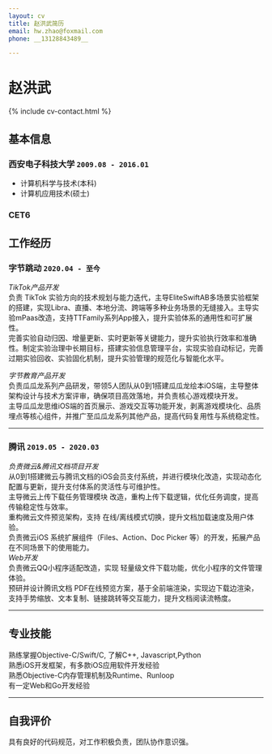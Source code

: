 ```yaml
---
layout: cv
title: 赵洪武简历
email: hw.zhao@foxmail.com
phone: __13128843489__

---
```

# 赵洪武

<!--
include contact information from the front matter
Supported arguments:
    - homepage: url, text
    - phone 13128843489
    - email hw.zhao@foxmail.com
-->
{% include cv-contact.html %}

## 基本信息

### __西安电子科技大学__ `2009.08 - 2016.01`
- 计算机科学与技术(本科)
- 计算机应用技术(硕士)

### __CET6__ 

## 工作经历

### __字节跳动__ `2020.04 - 至今`
_TikTok产品开发_<br>
负责 TikTok 实验方向的技术规划与能力迭代，主导EliteSwiftAB多场景实验框架的搭建，实现Libra、直播、本地分流、跨端等多种业务场景的无缝接入。主导实验mPaas改造，支持TTFamily系列App接入，提升实验体系的通用性和可扩展性。<br>
完善实验自动归因、增量更新、实时更新等关键能力，提升实验执行效率和准确性。制定实验治理中长期目标，搭建实验信息管理平台，实现实验自动标记，完善过期实验回收、实验固化机制，提升实验管理的规范化与智能化水平。<br>

_字节教育产品开发_<br>
负责瓜瓜龙系列产品研发，带领5人团队从0到1搭建瓜瓜龙绘本iOS端，主导整体架构设计与技术方案评审，确保项目高效落地，并负责核心游戏模块开发。<br>
主导瓜瓜龙思维iOS端的首页展示、游戏交互等功能开发，剥离游戏模块化、品质埋点等核心组件，并推广至瓜瓜龙系列其他产品，提高代码复用性与系统稳定性。<br>

------
### __腾讯__ `2019.05 - 2020.03`

_负责微云&腾讯文档项目开发_<br>
从0到1搭建微云与腾讯文档的iOS会员支付系统，并进行模块化改造，实现动态化配置与更新，提升支付体系的灵活性与可维护性。<br>
主导微云上传下载任务管理模块 改造，重构上传下载逻辑，优化任务调度，提高传输稳定性与效率。<br>
重构微云文件预览架构，支持 在线/离线模式切换，提升文档加载速度及用户体验。<br>
负责微云iOS 系统扩展组件（Files、Action、Doc Picker 等）的开发，拓展产品在不同场景下的使用能力。<br>
_Web开发_<br>
负责微云QQ小程序适配改造，实现 轻量级文件下载功能，优化小程序的文件管理体验。<br>
预研并设计腾讯文档 PDF在线预览方案，基于全前端渲染，实现边下载边渲染，支持手势缩放、文本复制、链接跳转等交互能力，提升文档阅读流畅度。<br>

------

## 专业技能

熟练掌握Objective-C/Swift/C, 了解C++, Javascript,Python <br>
熟悉iOS开发框架，有多款iOS应用软件开发经验 <br>
熟悉Objective-C内存管理机制及Runtime、Runloop<br>
有一定Web和Go开发经验 <br>

------
## 自我评价
具有良好的代码规范，对工作积极负责，团队协作意识强。

<!-- ### Footer

Last updated: May 2025 -->
